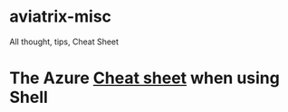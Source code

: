 # aviatrix-misc
All thought, tips, Cheat Sheet

# The Azure [Cheat sheet](misc/AzureShellSS.md) when using Shell